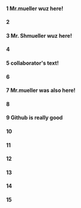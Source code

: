 #### 1 Mr.mueller wuz here!
#### 2
#### 3 Mr. Shmueller wuz here!
#### 4
#### 5 collaborator's text!
#### 6
#### 7 Mr.mueller was also here!
#### 8
#### 9 Github is really good 
#### 10
#### 11
#### 12
#### 13
#### 14
#### 15